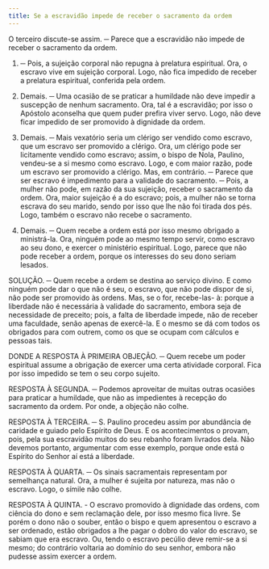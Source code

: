```yaml
---
title: Se a escravidão impede de receber o sacramento da ordem
---
```


O terceiro discute-se assim. ─ Parece que a escravidão não impede de receber o sacramento da ordem.  

1. ─ Pois, a sujeição corporal não repugna à prelatura espiritual. Ora, o escravo vive em sujeição corporal. Logo, não fica impedido de receber a prelatura espiritual, conferida pela ordem.  

2. Demais. ─ Uma ocasião de se praticar a humildade não deve impedir a suscepção de nenhum sacramento. Ora, tal é a escravidão; por isso o Apóstolo aconselha que quem puder prefira viver servo. Logo, não deve ficar impedido de ser promovido à dignidade da ordem.  

3. Demais. ─ Mais vexatório seria um clérigo ser vendido como escravo, que um escravo ser promovido a clérigo. Ora, um clérigo pode ser licitamente vendido como escravo; assim, o bispo de Nola, Paulino, vendeu-se a si mesmo como escravo. Logo, e com maior razão, pode um escravo ser promovido a clérigo.  Mas, em contrário. ─ Parece que ser escravo é impedimento para a validade do sacramento. ─ Pois, a mulher não pode, em razão da sua sujeição, receber o sacramento da ordem. Ora, maior sujeição é a do escravo; pois, a mulher não se torna escrava do seu marido, sendo por isso que lhe não foi tirada dos pés. Logo, também o escravo não recebe o sacramento.  

2. Demais. ─ Quem recebe a ordem está por isso mesmo obrigado a ministrá-la. Ora, ninguém pode ao mesmo tempo servir, como escravo ao seu dono, e exercer o ministério espiritual. Logo, parece que não pode receber a ordem, porque os interesses do seu dono seriam lesados.  

SOLUÇÃO. ─ Quem recebe a ordem se destina ao serviço divino. E como ninguém pode dar o que não é seu, o escravo, que não pode dispor de si, não pode ser promovido às ordens. Mas, se o for, recebe-las- à: porque a liberdade não é necessária à validade do sacramento, embora seja de necessidade de preceito; pois, a falta de liberdade impede, não de receber uma faculdade, senão apenas de exercê-la. E o mesmo se dá com todos os obrigados para com outrem, como os que se ocupam com cálculos e pessoas tais.  

DONDE A RESPOSTA À PRIMEIRA OBJEÇÃO. ─ Quem recebe um poder espiritual assume a obrigação de exercer uma certa atividade corporal. Fica por isso impedido se tem o seu corpo sujeito. 

RESPOSTA À SEGUNDA. ─ Podemos aproveitar de muitas outras ocasiões para praticar a humildade, que não as impedientes à recepção do sacramento da ordem. Por onde, a objeção não colhe.  

RESPOSTA À TERCEIRA. ─ S. Paulino procedeu assim por abundância de caridade e guiado pelo Espírito de Deus. E os acontecimentos o provam, pois, pela sua escravidão muitos do seu rebanho foram livrados dela. Não devemos portanto, argumentar com esse exemplo, porque onde está o Espírito do Senhor aí está a liberdade.  

RESPOSTA À QUARTA. ─ Os sinais sacramentais representam por semelhança natural. Ora, a mulher é sujeita por natureza, mas não o escravo. Logo, o símile não colhe.  

RESPOSTA À QUINTA. - O escravo promovido à dignidade das ordens, com ciência do dono e sem reclamação dele, por isso mesmo fica livre. Se porém o dono não o souber, então o bispo e quem apresentou o escravo a ser ordenado, estão obrigados a lhe pagar o dobro do valor do escravo, se sabiam que era escravo. Ou, tendo o escravo pecúlio deve remir-se a si mesmo; do contrário voltaria ao domínio do seu senhor, embora não pudesse assim exercer a ordem.